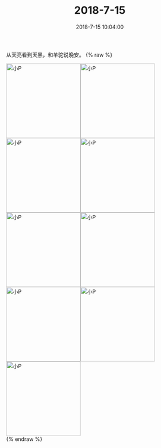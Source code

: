 ﻿---
title: "2018-7-15"
date: 2018-7-15 10:04:00
tags: 文字
categories: 妈妈
---
从天亮看到天黑，和羊驼说晚安。
{% raw %}
<div style="width:500 px">
<div style="float:left; width:100 px"><img src="/images/微信图片_20190213141455.jpg" width="200" alt="小P"></div>
<div style="float:left; width:100 px"><img src="/images/微信图片_20190213141459.jpg" width="200" alt="小P"></div>
<div style="float:left; width:100 px"><img src="/images/微信图片_20190213141503.jpg" width="200" alt="小P"></div>
<div style="float:left; width:100 px"><img src="/images/微信图片_20190213141507.jpg" width="200" alt="小P"></div>
<div style="float:left; width:100 px"><img src="/images/微信图片_20190213141512.jpg" width="200" alt="小P"></div>
<div style="float:left; width:100 px"><img src="/images/微信图片_20190213141516.jpg" width="200" alt="小P"></div>
<div style="float:left; width:100 px"><img src="/images/微信图片_20190213141519.jpg" width="200" alt="小P"></div>
<div style="float:left; width:100 px"><img src="/images/微信图片_20190213141523.jpg" width="200" alt="小P"></div>
<div style="float:left; width:100 px"><img src="/images/微信图片_20190213141527.jpg" width="200" alt="小P"></div>
<div style="clear:both"></div>
</div>
{% endraw %}